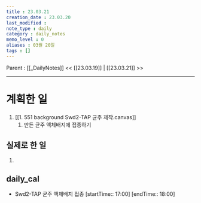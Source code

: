 ```yaml
---
title : 23.03.21
creation_date : 23.03.20
last_modified :
note_type : daily
category : daily_notes
memo_level : 0
aliases : 03월 20일
tags : []
---
```

Parent : [[_DailyNotes]]
<< [[23.03.19]] | [[23.03.21]] >>

---
# 계획한 일

1. [[1. 551 background Swd2-TAP 균주 제작.canvas]]
	1. 만든 균주 액체배지에 접종하기


## 실제로 한 일

1.  



## daily_cal
-  Swd2-TAP 균주 액체배지 접종 [startTime:: 17:00]  [endTime:: 18:00]